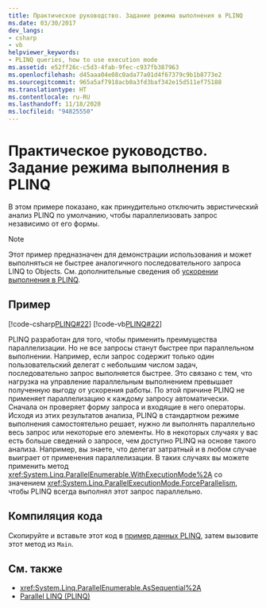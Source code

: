 ```yaml
---
title: Практическое руководство. Задание режима выполнения в PLINQ
ms.date: 03/30/2017
dev_langs:
- csharp
- vb
helpviewer_keywords:
- PLINQ queries, how to use execution mode
ms.assetid: e52ff26c-c5d3-4fab-9fec-c937fb387963
ms.openlocfilehash: d45aaa04e08c0ada77a01d4f67379c9b1b8773e2
ms.sourcegitcommit: 965a5af7918acb0a3fd3baf342e15d511ef75188
ms.translationtype: HT
ms.contentlocale: ru-RU
ms.lasthandoff: 11/18/2020
ms.locfileid: "94825550"
---
```

# <a name="how-to-specify-the-execution-mode-in-plinq"></a>Практическое руководство. Задание режима выполнения в PLINQ

В этом примере показано, как принудительно отключить эвристический анализ PLINQ по умолчанию, чтобы параллелизовать запрос независимо от его формы.  
  
> [!NOTE]
> Этот пример предназначен для демонстрации использования и может выполняться не быстрее аналогичного последовательного запроса LINQ to Objects. См. дополнительные сведения об [ускорении выполнения в PLINQ](understanding-speedup-in-plinq.md).  
  
## <a name="example"></a>Пример  
 [!code-csharp[PLINQ#22](../../../samples/snippets/csharp/VS_Snippets_Misc/plinq/cs/plinqsamples.cs#22)]
 [!code-vb[PLINQ#22](../../../samples/snippets/visualbasic/VS_Snippets_Misc/plinq/vb/plinqsnippets1.vb#22)]  
  
 PLINQ разработан для того, чтобы применить преимущества параллелизации. Но не все запросы станут быстрее при параллельном выполнении. Например, если запрос содержит только один пользовательский делегат с небольшим числом задач, последовательно запрос выполняется быстрее. Это связано с тем, что нагрузка на управление параллельным выполнением превышает полученную выгоду от ускорения работы. По этой причине PLINQ не применяет параллелизацию к каждому запросу автоматически. Сначала он проверяет форму запроса и входящие в него операторы. Исходя из этих результатов анализа, PLINQ в стандартном режиме выполнения самостоятельно решает, нужно ли выполнять параллельно весь запрос или некоторые его элементы. Но в некоторых случаях у вас есть больше сведений о запросе, чем доступно PLINQ на основе такого анализа. Например, вы знаете, что делегат затратный и в любом случае выиграет от применения параллелизации. В таких случаях вы можете применить метод <xref:System.Linq.ParallelEnumerable.WithExecutionMode%2A> со значением <xref:System.Linq.ParallelExecutionMode.ForceParallelism>, чтобы PLINQ всегда выполнял этот запрос параллельно.  
  
## <a name="compiling-the-code"></a>Компиляция кода  
 Скопируйте и вставьте этот код в [пример данных PLINQ](plinq-data-sample.md), затем вызовите этот метод из `Main`.  
  
## <a name="see-also"></a>См. также

- <xref:System.Linq.ParallelEnumerable.AsSequential%2A>
- [Parallel LINQ (PLINQ)](introduction-to-plinq.md)
